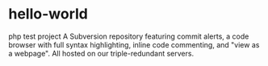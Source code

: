 # hello-world
php test project
A Subversion repository featuring commit alerts, a code browser with full syntax highlighting, inline code commenting, and "view as a webpage". All hosted on our triple-redundant servers.
